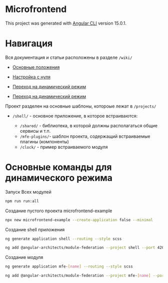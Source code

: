 # Microfrontend

This project was generated with [Angular CLI](https://github.com/angular/angular-cli) version 15.0.1.

# Навигация

Вся документация и статьи расположены в разделе `/wiki/`

- [Основные положения](https://github.com/Shertor/module-federation/blob/main/wiki/0.%20Home.md)

- [Настройка с нуля](https://github.com/Shertor/module-federation/blob/main/wiki/1.%20%D0%9D%D0%B0%D1%81%D1%82%D1%80%D0%BE%D0%B9%D0%BA%D0%B0%20%D1%81%20%D0%BD%D1%83%D0%BB%D1%8F.md)

- [Переход на динамический режим](https://github.com/Shertor/module-federation/blob/main/wiki/2.%20%D0%9F%D0%B5%D1%80%D0%B5%D1%85%D0%BE%D0%B4%20%D0%BD%D0%B0%20%D0%B4%D0%B8%D0%BD%D0%B0%D0%BC%D0%B8%D1%87%D0%B5%D1%81%D0%BA%D0%B8%D0%B9%20%D1%80%D0%B5%D0%B6%D0%B8%D0%BC.md)

- [Переход на динамический режим](https://github.com/Shertor/module-federation/blob/main/wiki/3.%20%D0%9F%D0%BB%D0%B0%D0%B3%D0%B8%D0%BD%D1%8B.md)

Проект разделен на основные шаблоны, котороые лежат в `/projects/`

- `/shell/` - основное приложение, в которое встраиваются:

    - `/shared/` - библиотека, в которой должны располагаться общие сервисы и т.п.
    - `/mfe-plugins/`- шаблон проекта, содержащий встраиваемые плагины (компоненты)
    - `/clock/` - пример встраиваемого модуля


# Основные команды для динамического режима

Запуск Всех модулей
```bash
npm run run:all
```

Создание пустого проекта microfrontend-example
```bash
npx new microfrontend-example --create-application false --minimal
```

Создание shell приложения
```bash
ng generate application shell --routing --style scss

ng add @angular-architects/module-federation --project shell --port 4200 --type dynamic-host
```

Создание модуля
```bash
ng generate application mfe-[name] --routing --style scss

ng add @angular-architects/module-federation --project mfe-[name] --port 4201 --type remote
```